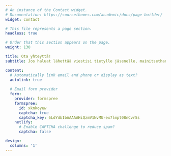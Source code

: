 ```yaml
---
# An instance of the Contact widget.
# Documentation: https://sourcethemes.com/academic/docs/page-builder/
widget: contact

# This file represents a page section.
headless: true

# Order that this section appears on the page.
weight: 130

title: Ota yhteyttä!
subtitle: Jos haluat lähettää viestisi tietylle jäsenelle, mainitsethan kenelle!

content:
  # Automatically link email and phone or display as text?
  autolink: true
  
  # Email form provider
  form:
    provider: formspree
    formspree:
      id: xknkoyew
      captcha: true
      captcha_key: 6LdYdbIbAAAAAHiQzmV1NvMU-ex7lmpt08nCvrSs
    netlify:
      # Enable CAPTCHA challenge to reduce spam?
      captcha: false

design:
  columns: '1'
---
```

